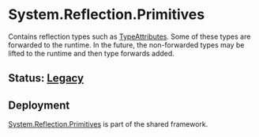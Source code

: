 # System.Reflection.Primitives
Contains reflection types such as [TypeAttributes](https://learn.microsoft.com/dotnet/api/system.reflection.typeattributes). Some of these types are forwarded to the runtime. In the future, the non-forwarded types may be lifted to the runtime and then type forwards added.

## Status: [Legacy](../../libraries/README.md#development-statuses)

## Deployment
[System.Reflection.Primitives](https://www.nuget.org/packages/System.Reflection.Primitives) is part of the shared framework.
